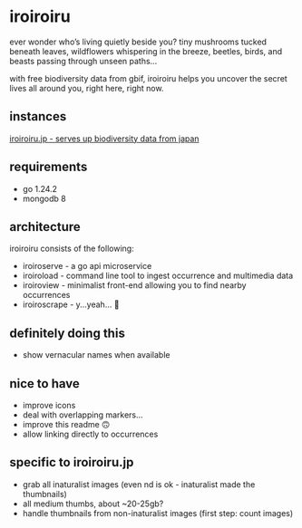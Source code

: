 # iroiroiru

ever wonder who’s living quietly beside you?
tiny mushrooms tucked beneath leaves,
wildflowers whispering in the breeze,
beetles, birds, and beasts passing through unseen paths...

with free biodiversity data from gbif,
iroiroiru helps you uncover the secret lives all around you,
right here, right now.

## instances

[iroiroiru.jp - serves up biodiversity data from japan](https://iroiroiru.jp/)

## requirements

* go 1.24.2
* mongodb 8

## architecture

iroiroiru consists of the following:

* iroiroserve - a go api microservice
* iroiroload - command line tool to ingest occurrence and multimedia data
* iroiroview - minimalist front-end allowing you to find nearby occurrences
* iroiroscrape - y...yeah... 🤔

## definitely doing this

* show vernacular names when available

## nice to have

* improve icons
* deal with overlapping markers...
* improve this readme 🙃
* allow linking directly to occurrences

## specific to iroiroiru.jp

* grab all inaturalist images (even nd is ok - inaturalist made the thumbnails)
* all medium thumbs, about ~20-25gb?
* handle thumbnails from non-inaturalist images (first step: count images)
